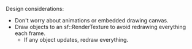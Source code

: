 Design considerations:

* Don't worry about animations or embedded drawing canvas.
* Draw objects to an sf::RenderTexture to avoid redrawing everything each frame.
    * If any object updates, redraw everything.
